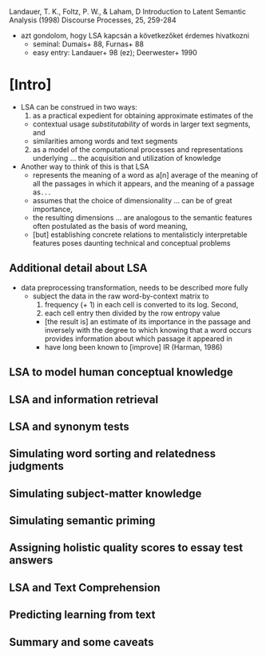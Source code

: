 Landauer, T. K., Foltz, P. W., & Laham, D
Introduction to Latent Semantic Analysis
(1998) Discourse Processes, 25, 259-284

* azt gondolom, hogy LSA kapcsán a következőket érdemes hivatkozni
  * seminal: Dumais+ 88, Furnas+ 88
  * easy entry: Landauer+ 98 (ez); Deerwester+ 1990

# [Intro]

* LSA can be construed in two ways:
  1. as a practical expedient for obtaining approximate estimates of the
    * contextual usage _substitutability_ of words in larger text segments, and
    * similarities among words and text segments
  2. as a model of the computational processes and representations underlying
     ... the acquisition and utilization of knowledge
* Another way to think of this is that LSA
  * represents the meaning of a word as a[n] average of the meaning of all the
    passages in which it appears, and the meaning of a passage as`...`
  * assumes that the choice of dimensionality ... can be of great importance,
  * the resulting dimensions ... are analogous to the semantic features 
    often postulated as the basis of word meaning,
  * [but] establishing concrete relations to mentalisticly interpretable
    features poses daunting technical and conceptual problems

## Additional detail about LSA

* data preprocessing transformation, needs to be described more fully
  * subject the data in the raw word-by-context matrix to
    1. frequency (+ 1) in each cell is converted to its log. Second,
    2. each cell entry then divided by the row entropy value
      * [the result is] an estimate of its importance in the passage and
        inversely with the degree to which knowing that a word occurs provides
        information about which passage it appeared in
      * have long been known to [improve] IR (Harman, 1986)

## LSA to model human conceptual knowledge

## LSA and information retrieval

## LSA and synonym tests

## Simulating word sorting and relatedness judgments

## Simulating subject-matter knowledge

## Simulating semantic priming

## Assigning holistic quality scores to essay test answers

## LSA and Text Comprehension

## Predicting learning from text

## Summary and some caveats
